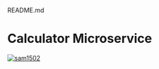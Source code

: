 README.md
# Calculator Microservice
[![sam1502](https://circleci.com/gh/sam1502/calculatormicroservice/calculatormicroservice.svg?style=svg)](https://app.circleci.com/pipelines/github/sam1502/calculatormicroservices)
